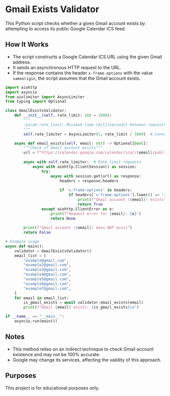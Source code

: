 # Gmail Exists Validator

This Python script checks whether a given Gmail account exists by attempting to access its public Google Calendar ICS feed.

## How It Works
- The script constructs a Google Calendar ICS URL using the given Gmail address.
- It sends an asynchronous HTTP request to the URL.
- If the response contains the header `x-frame-options` with the value `sameorigin`, the script assumes that the Gmail account exists.


```py
import aiohttp
import asyncio
from aiolimiter import AsyncLimiter
from typing import Optional

class GmailExistsValidator:
    def __init__(self, rate_limit: int = 1000):
        """
        :param rate_limit: Minimum time (milliseconds) between requests
        """
        self.rate_limiter = AsyncLimiter(1, rate_limit / 1000)  # Convert to seconds

    async def email_exists(self, email: str) -> Optional[bool]:
        """Check if Gmail account exists"""
        url = f"https://calendar.google.com/calendar/ical/{email}/public/basic.ics"
        
        async with self.rate_limiter:  # Rate limit requests
            async with aiohttp.ClientSession() as session:
                try:
                    async with session.get(url) as response:
                        headers = response.headers
                        
                        if 'x-frame-options' in headers:
                            if headers['x-frame-options'].lower() == 'sameorigin':
                                print(f"Gmail account ({email}) exists")
                                return True
                except aiohttp.ClientError as e:
                    print(f"Request error for {email}: {e}")
                    return None
        
        print(f"Gmail account ({email}) does NOT exist")
        return False

# Example usage
async def main():
    validator = GmailExistsValidator()
    email_list = [
        "example@gmail.com",
        "example2@gmail.com",
        "example3@gmail.com",
        "example4@gmail.com",
        "example5@gmail.com",
        "example6@gmail.com",
        "example7@gmail.com",
    ]
    for email in email_list:
        is_gmail_exists = await validator.email_exists(email)
        print(f"Email {email} exists: {is_gmail_exists}\n")

if __name__ == "__main__":
    asyncio.run(main())
```

## Notes
- This method relies on an indirect technique to check Gmail account existence and may not be 100% accurate.
- Google may change its services, affecting the validity of this approach.

## Purposes
This project is for educational purposes only.

